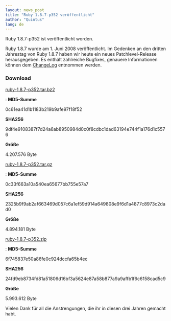 ```yaml
---
layout: news_post
title: "Ruby 1.8.7-p352 veröffentlicht"
author: "Quintus"
lang: de
---
```


Ruby 1.8.7-p352 ist veröffentlicht worden.

Ruby 1.8.7 wurde am 1. Juni 2008 veröffentlicht. Im Gedenken an den
dritten Jahrestag von Ruby 1.8.7 haben wir heute ein neues
Patchlevel-Release herausgegeben. Es enthält zahlreiche Bugfixes,
genauere Informationen können dem [ChangeLog][1] entnommen werden.

### Download

[ruby-1.8.7-p352.tar.bz2][2]

: **MD5-Summe**

  0c61ea41d1b1183b219b9afe97f18f52

  **SHA256**

  9df4e9108387f7d24a6ab8950984d0c0f8cdbc1dad63194e744f1a176d1c5576

  **Größe**

  4\.207.576 Byte

[ruby-1.8.7-p352.tar.gz][3]

: **MD5-Summe**

  0c33f663a10a540ea65677bb755e57a7

  **SHA256**

  2325b9f9ab2af663469d057c6a1ef59d914a649808e9f6d1a4877c8973c2dad0

  **Größe**

  4\.894.181 Byte

[ruby-1.8.7-p352.zip][4]

: **MD5-Summe**

  6f745837e50a86fe0c924dccfa65b4ec

  **SHA256**

  24fd9eb8734fd81a51806d16bf3a5624e87a58b877a9a9affb1f6c6158cad5c9

  **Größe**

  5\.993.612 Byte

Vielen Dank für all die Anstrengungen, die ihr in diesen drei Jahren
gemacht habt.



[1]: http://svn.ruby-lang.org/repos/ruby/tags/v1_8_7_352/ChangeLog 
[2]: ftp://ftp.ruby-lang.org/pub/ruby/1.8/ruby-1.8.7-p352.tar.bz2 
[3]: ftp://ftp.ruby-lang.org/pub/ruby/1.8/ruby-1.8.7-p352.tar.gz 
[4]: ftp://ftp.ruby-lang.org/pub/ruby/1.8/ruby-1.8.7-p352.zip 
